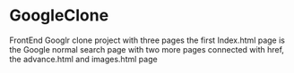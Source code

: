 # GoogleClone
FrontEnd Googlr clone project with three pages
the first Index.html page is the Google normal search page with two more pages connected with href, the advance.html and images.html page 
